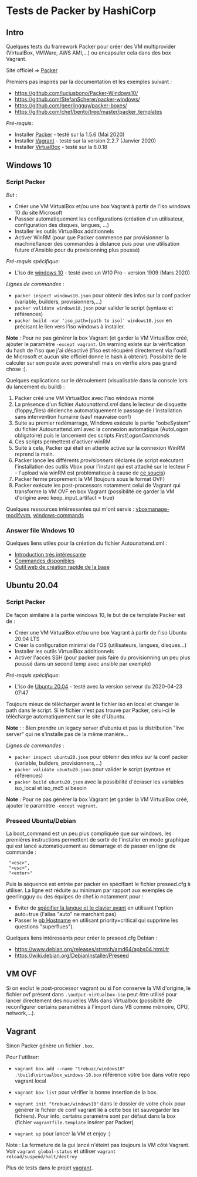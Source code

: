 # Tests de Packer by HashiCorp

## Intro

Quelques tests du framework Packer pour créer des VM multiprovider (VirtualBox, VMWare, AWS AMI,...) ou encapsuler cela dans des box Vagrant.

Site officiel => [Packer](https://www.packer.io/)

Premiers pas inspirés par la documentation et les exemples suivant :
- https://github.com/luciusbono/Packer-Windows10/
- https://github.com/StefanScherer/packer-windows/
- https://github.com/geerlingguy/packer-boxes/
- https://github.com/chef/bento/tree/master/packer_templates


_Pré-requis_:
- Installer [Packer](https://www.packer.io/downloads/) - testé sur la 1.5.6 (Mai 2020)
- Installer [Vagrant](https://www.vagrantup.com/downloads.html) - testé sur la version 2.2.7 (Janvier 2020)
- Installer [VirtualBox](https://www.virtualbox.org/wiki/Downloads) - testé sur la 6.0.18

## Windows 10

### Script Packer

_But_ : 
- Créer une VM VirtualBox et/ou une box Vagrant à partir de l'iso windows 10 du site Microsoft 
- Passser automatiquement les configurations (création d'un utilisateur, configuration des disques, langues, ...)
- Installer les outils VirtualBox additionnels
- Activer WinRM (pour que Packer commence par provisionner la machine/lancer des commandes à distance puis pour une utilisation future d'Ansible pour du provisionning plus poussé)

_Pré-requis spécifique_:
- L'iso de [windows 10](https://www.microsoft.com/fr-fr/software-download/windows10) - testé avec un W10 Pro - version 1909 (Mars 2020)

_Lignes de commandes_ :

- `packer inspect windows10.json` pour obtenir des infos sur la conf packer (variable, builders, provisionners,...) 
- `packer validate windows10.json` pour valider le script (syntaxe et références)
- `packer build -var 'iso_path=[path to iso]' windows10.json` en précisant le lien vers l'iso windows à installer.

**Note** : Pour ne pas générer la box Vagrant (et garder la VM VirtualBox créé, ajouter le paramètre `-except vagrant`.
Un warning existe sur la vérification du hash de l'iso que j'ai désactivé (l'iso est récupéré directement via l'outil de Microsoft et aucun site officiel donne le hash à obtenir). Possiblité de le calculer sur son poste avec powershell mais on vérifie alors pas grand chose :).

Quelques explications sur le déroulement (visualisable dans la console lors du lancement du build) :
1. Packer créé une VM VirtualBox avec l'iso windows monté
2. La présence d'un fichier _Autounattend.xml_ dans le lecteur de disquette (floppy_files) déclenche automatiquement le passage de l'installation sans intervention humaine (sauf mauvaise conf)
3. Suite au premier redémarrage, Windows exécute la partie "oobeSystem" du fichier Autounattend.xml avec la connexion automatique (AutoLogon obligatoire) puis le lancement des scripts _FirstLogonCommands_
4. Ces scripts permettent d'activer winRM
5. Suite à cela, Packer qui était en attente active sur la connexion WinRM reprend la main.
6. Packer lance les différents _provisionners_ déclarés (le script exécutant l'installation des outils Vbox pour l'instant qui est attaché sur le lecteur F - l'upload wia winRM est problématique à cause de [ce soucis](https://github.com/hashicorp/packer/issues/2648))
7. Packer ferme proprement la VM (toujours sous le format OVF)
8. Packer exécute les post-processors notamment celui de Vagrant qui transforme la VM OVF en box Vagrant (possibilité de garder la VM d'origine avec keep_input_artifact = true)

Quelques ressources intéressantes qui m'ont servis :
[vboxmanage-modifyvm](https://www.virtualbox.org/manual/ch08.html#vboxmanage-modifyvm),
[windows-commands](https://docs.microsoft.com/fr-fr/windows-server/administration/windows-commands/windows-commands)

### Answer file Wndows 10

Quelques liens utiles pour la création du fichier Autounattend.xml :

+ [Introduction très intéressante](https://docs.microsoft.com/en-us/windows-hardware/manufacture/desktop/how-configuration-passes-work)
+ [Commandes disponibles](https://docs.microsoft.com/en-us/windows-hardware/customize/desktop/unattend/components-b-unattend)
+ [Outil web de création rapide de la base](https://www.windowsafg.com/win10x86_x64.html)

## Ubuntu 20.04

### Script Packer

De façon similaire à la partie windows 10, le but de ce template Packer est de :
- Créer une VM VirtualBox et/ou une box Vagrant à partir de l'iso Ubuntu 20.04 LTS 
- Créer la configuration minimal de l'OS (utilisateurs, langues, disques...)
- Installer les outils VirtualBox additionnels
- Activer l'accès SSH (pour packer puis faire du provisionning un peu plus poussé dans un second temp avec ansible par exemple)

_Pré-requis spécifique_:
- L'iso de [Ubuntu 20.04](http://cdimage.ubuntu.com/ubuntu-legacy-server/releases/20.04/release/) - testé avec la version serveur du 2020-04-23 07:47

Toujours mieux de télécharger avant le fichier iso en local et changer le path dans le script. Si le fichier n'est pas trouvé par Packer, celui-ci le télécharge automatiquement sur le site d'Ubuntu.

**Note** : : Bien prendre un legacy server d'ubuntu et pas la distribution "live server" qui ne s'installe pas de la même manière...

_Lignes de commandes_ :

- `packer inspect ubuntu20.json` pour obtenir des infos sur la conf packer (variable, builders, provisionners,...) 
- `packer validate ubuntu20.json` pour valider le script (syntaxe et références)
- `packer build ubuntu20.json` avec la possibilité d'écraser les variables iso_local et iso_md5 si besoin

**Note** : Pour ne pas générer la box Vagrant (et garder la VM VirtualBox créé, ajouter le paramètre `-except vagrant`.

### Preseed Ubuntu/Debian

La boot_command est un peu plus compliquée que sur windows, les premières instructions permettent de sortir de l'installer en mode graphique qui est lancé automatiquement au démarrage et de passer en ligne de commande :
````
 "<esc>",
 "<esc>",
 "<enter>"
````

Puis la séquence est entrée par packer en spécifiant le fichier preseed.cfg à utiliser. La ligne est réduite au minimum par rapport aux exemples de geerlingguy ou des équipes de chef.io notamment pour :
- Eviter de [spécifier la langue et le clavier avant](https://www.debian.org/releases/stretch/amd64/apbs02.html.fr#preseed-auto) en utilisant l'option auto=true (l'alias "auto" ne marchant pas)
- Passer le [pb Hostname](https://bugs.launchpad.net/ubuntu/+source/preseed/+bug/1452202) en utilisant priority=critical qui supprime les questions "superflues").

Quelques liens intéressants pour créer le preseed.cfg Debian :
- https://www.debian.org/releases/stretch/amd64/apbs04.html.fr
- https://wiki.debian.org/DebianInstaller/Preseed

## VM OVF

Si on exclut le post-processor vagrant ou si l'on conserve la VM d'origine, le fichier ovf présent dans `.\output-virtualbox-iso` peut être utilisé pour lancer directement des nouvelles VMs dans Virtualbox (possibilté de reconfigurer certains paramètres à l'import dans VB comme mémoire, CPU, network,...).

## Vagrant

Sinon Packer génère un fichier `.box`.

Pour l'utiliser:
- `vagrant box add --name "trebuac/windows10" .\build\virtualbox_windows-10.box` référence votre box dans votre repo vagrant local
- `vagrant box list` pour vérifier la bonne insertion de la box.
- `vagrant init "trebuac/windows10"` dans le dossier de votre choix pour générer le fichier de conf vagrant lié à cette box (et sauvegarder les fichiers). Pour info, certains paramètre sont par défaut dans la box (fichier `vagrantfile.template` insérer par Packer)

- `vagrant up` pour lancer la VM et enjoy :)

Note : La fermeture de la gui lancé n'éteint pas toujours la VM côté Vagrant. Voir `vagrant global-status` et utiliser `vagrant  reload/suspend/halt/destroy`

Plus de tests dans le projet [vagrant](https://github.com/Trebuac/Vagrant).